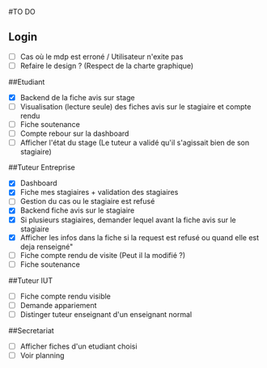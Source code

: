 #TO DO
## Login
 - [ ] Cas où le mdp est erroné / Utilisateur n'exite pas
 - [ ] Refaire le design ? (Respect de la charte graphique)

##Etudiant
 - [X] Backend de la fiche avis sur stage
 - [ ] Visualisation (lecture seule) des fiches avis sur le stagiaire et compte rendu
 - [ ] Fiche soutenance
 - [ ] Compte rebour sur la dashboard
 - [ ] Afficher l'état du stage (Le tuteur a validé qu'il s'agissait bien de son stagiaire)

##Tuteur Entreprise
 - [x] Dashboard
 - [X] Fiche mes stagiaires + validation des stagiaires
 - [ ] Gestion du cas ou le stagiaire est refusé
 - [X] Backend fiche avis sur le stagiaire
 - [X] Si plusieurs stagiaires, demander lequel avant la fiche avis sur le stagiaire
 - [X] Afficher les infos dans la fiche si la request est refusé ou quand elle est deja renseigné"
 - [ ] Fiche compte rendu de visite (Peut il la modifié ?)
 - [ ] Fiche soutenance

##Tuteur IUT
 - [ ] Fiche compte rendu visible
 - [ ] Demande appariement
 - [ ] Distinger tuteur enseignant d'un enseignant normal
  
##Secretariat
 - [ ] Afficher fiches d'un etudiant choisi
 - [ ] Voir planning
